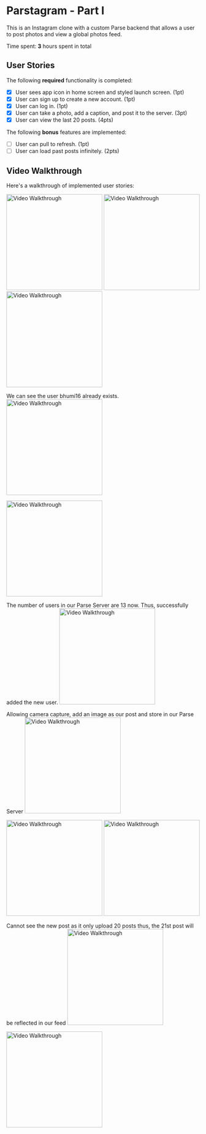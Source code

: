 # Parstagram - Part I

This is an Instagram clone with a custom Parse backend that allows a user to post photos and view a global photos feed.

Time spent: **3** hours spent in total

## User Stories

The following **required** functionality is completed:

- [X] User sees app icon in home screen and styled launch screen. (1pt)
- [X] User can sign up to create a new account. (1pt)
- [X] User can log in. (1pt)
- [X] User can take a photo, add a caption, and post it to the server. (3pt)
- [X] User can view the last 20 posts. (4pts)

The following **bonus** features are implemented:

- [ ] User can pull to refresh. (1pt)
- [ ] User can load past posts infinitely. (2pts)

## Video Walkthrough

Here's a walkthrough of implemented user stories:

<img src='https://i.imgur.com/S6DeGKh.gif' title='Video Walkthrough' width=250 alt='Video Walkthrough' />

<img src='https://i.imgur.com/JkSrasU.gif' title='Video Walkthrough' width=250 alt='Video Walkthrough' />


<img src='https://i.imgur.com/MBwLMkO.gif' title='Video Walkthrough' width=250 alt='Video Walkthrough' />

We can see the user bhumi16 already exists.
<img src='https://i.imgur.com/xhskT4G.gif' title='Video Walkthrough' width=250 alt='Video Walkthrough' />


<img src='https://i.imgur.com/NL4E0j9.gif' title='Video Walkthrough' width=250 alt='Video Walkthrough' />


The number of users in our Parse Server are 13 now. Thus, successfully added the new user.
<img src='https://i.imgur.com/n4iCYpi.gif' title='Video Walkthrough' width=250 alt='Video Walkthrough' />



Allowing camera capture, add an image as our post and store in our Parse Server
<img src='https://i.imgur.com/bMz3s19.gif' title='Video Walkthrough' width=250 alt='Video Walkthrough' />

<img src='https://i.imgur.com/EIFL4Ma.gif' title='Video Walkthrough' width=250 alt='Video Walkthrough' />

<img src='https://i.imgur.com/QmEN392.gif' title='Video Walkthrough' width=250 alt='Video Walkthrough' />



Cannot see the new post as it only upload 20 posts thus, the 21st post will be reflected in our feed
<img src='https://i.imgur.com/enWyrEq.gif' title='Video Walkthrough' width=250 alt='Video Walkthrough' />

<img src='https://i.imgur.com/55aSx5X.gif' title='Video Walkthrough' width=250 alt='Video Walkthrough' />
